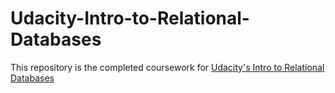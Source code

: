 # Udacity-Intro-to-Relational-Databases
This repository is the completed coursework for [Udacity's Intro to Relational Databases](https://www.udacity.com/course/intro-to-relational-databases--ud197)
